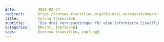 ```yaml
---
date:          2021-02-24
redirect:      https://corona-transition.org/die-drei-voraussetzungen-fur-eine-informierte-einwilligung-zu-einer-impfung
title:         Corona Transition
subtitle:      "Die drei Voraussetzungen für eine informierte Einwilligung zu einer Impfung"
categories:    [Recht, Impfzwang]
tags:          [corona transition, impfung]
---
```

